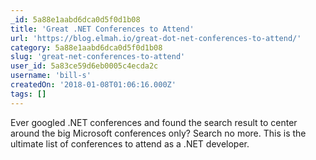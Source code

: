 ```yaml
---
_id: 5a88e1aabd6dca0d5f0d1b08
title: 'Great .NET Conferences to Attend'
url: 'https://blog.elmah.io/great-dot-net-conferences-to-attend/'
category: 5a88e1aabd6dca0d5f0d1b08
slug: 'great-net-conferences-to-attend'
user_id: 5a83ce59d6eb0005c4ecda2c
username: 'bill-s'
createdOn: '2018-01-08T01:06:16.000Z'
tags: []
---
```


Ever googled .NET conferences and found the search result to center around the big Microsoft conferences only? Search no more. This is the ultimate list of conferences to attend as a .NET developer.
